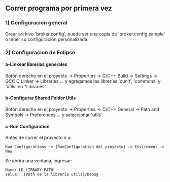 ## Correr programa por primera vez

### 1) Configuracion general
Crear archivo 'broker.config', puede ser una copia de 'broker.config.sample'
o tener su configuracion personalizada.

### 2) Configuracion de Eclipse

#### a-Linkear librerias generales
Botón derecho en el proyecto -> Properties -> C/C++ Build -> Settings -> GCC C Linker ->
Libraries
... y agregamos las librerías 'cunit', 'commons' y 'utils' en “Libraries”.


#### b-Configurar Shared Folder Utils
Botón derecho en el proyecto -> Properties -> C/C++ General -> Path and Symbols -> Preferences
... y seleccionar 'utils'.

#### c-Run Configuration
Antes de correr el proyecto ir a:
~~~
Run Configurations -> {RunConfiguration del proyecto} -> Enviroment -> New 
~~~

Se abrira una ventana, ingresar:
~~~
Name: LD_LIBRARY_PATH  
Value:  {Path de la libreria utils}/Debug
~~~
